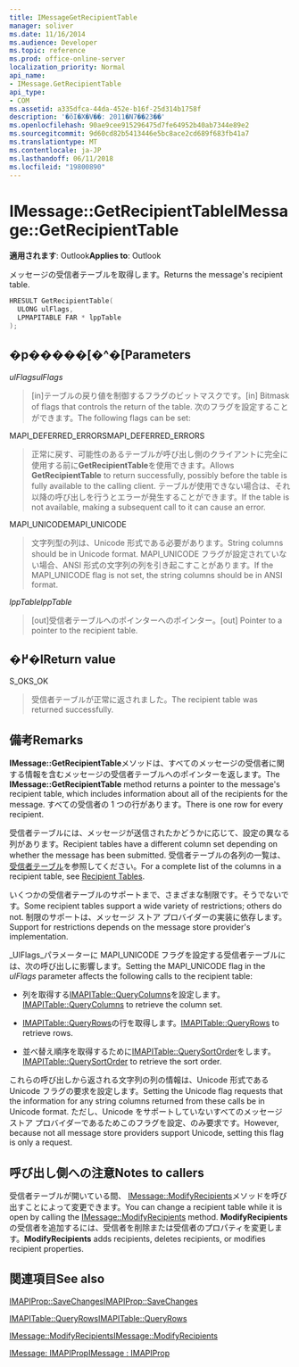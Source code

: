 ```yaml
---
title: IMessageGetRecipientTable
manager: soliver
ms.date: 11/16/2014
ms.audience: Developer
ms.topic: reference
ms.prod: office-online-server
localization_priority: Normal
api_name:
- IMessage.GetRecipientTable
api_type:
- COM
ms.assetid: a335dfca-44da-452e-b16f-25d314b1758f
description: '�ŏI�X�V��: 2011�N7��23��'
ms.openlocfilehash: 90ae9cee915296475d7fe64952b40ab7344e89e2
ms.sourcegitcommit: 9d60cd82b5413446e5bc8ace2cd689f683fb41a7
ms.translationtype: MT
ms.contentlocale: ja-JP
ms.lasthandoff: 06/11/2018
ms.locfileid: "19800890"
---
```

# <a name="imessagegetrecipienttable"></a><span data-ttu-id="b9439-103">IMessage::GetRecipientTable</span><span class="sxs-lookup"><span data-stu-id="b9439-103">IMessage::GetRecipientTable</span></span>

  
  
<span data-ttu-id="b9439-104">**適用されます**: Outlook</span><span class="sxs-lookup"><span data-stu-id="b9439-104">**Applies to**: Outlook</span></span> 
  
<span data-ttu-id="b9439-105">メッセージの受信者テーブルを取得します。</span><span class="sxs-lookup"><span data-stu-id="b9439-105">Returns the message's recipient table.</span></span>
  
```cpp
HRESULT GetRecipientTable(
  ULONG ulFlags,
  LPMAPITABLE FAR * lppTable
);
```

## <a name="parameters"></a><span data-ttu-id="b9439-106">�p�����[�^�[</span><span class="sxs-lookup"><span data-stu-id="b9439-106">Parameters</span></span>

 <span data-ttu-id="b9439-107">_ulFlags_</span><span class="sxs-lookup"><span data-stu-id="b9439-107">_ulFlags_</span></span>
  
> <span data-ttu-id="b9439-108">[in]テーブルの戻り値を制御するフラグのビットマスクです。</span><span class="sxs-lookup"><span data-stu-id="b9439-108">[in] Bitmask of flags that controls the return of the table.</span></span> <span data-ttu-id="b9439-109">次のフラグを設定することができます。</span><span class="sxs-lookup"><span data-stu-id="b9439-109">The following flags can be set:</span></span>
    
<span data-ttu-id="b9439-110">MAPI_DEFERRED_ERRORS</span><span class="sxs-lookup"><span data-stu-id="b9439-110">MAPI_DEFERRED_ERRORS</span></span> 
  
> <span data-ttu-id="b9439-111">正常に戻す、可能性のあるテーブルが呼び出し側のクライアントに完全に使用する前に**GetRecipientTable**を使用できます。</span><span class="sxs-lookup"><span data-stu-id="b9439-111">Allows **GetRecipientTable** to return successfully, possibly before the table is fully available to the calling client.</span></span> <span data-ttu-id="b9439-112">テーブルが使用できない場合は、それ以降の呼び出しを行うとエラーが発生することができます。</span><span class="sxs-lookup"><span data-stu-id="b9439-112">If the table is not available, making a subsequent call to it can cause an error.</span></span> 
    
<span data-ttu-id="b9439-113">MAPI_UNICODE</span><span class="sxs-lookup"><span data-stu-id="b9439-113">MAPI_UNICODE</span></span> 
  
> <span data-ttu-id="b9439-114">文字列型の列は、Unicode 形式である必要があります。</span><span class="sxs-lookup"><span data-stu-id="b9439-114">String columns should be in Unicode format.</span></span> <span data-ttu-id="b9439-115">MAPI_UNICODE フラグが設定されていない場合、ANSI 形式の文字列の列を引き起こすことがあります。</span><span class="sxs-lookup"><span data-stu-id="b9439-115">If the MAPI_UNICODE flag is not set, the string columns should be in ANSI format.</span></span>
    
 <span data-ttu-id="b9439-116">_lppTable_</span><span class="sxs-lookup"><span data-stu-id="b9439-116">_lppTable_</span></span>
  
> <span data-ttu-id="b9439-117">[out]受信者テーブルへのポインターへのポインター。</span><span class="sxs-lookup"><span data-stu-id="b9439-117">[out] Pointer to a pointer to the recipient table.</span></span>
    
## <a name="return-value"></a><span data-ttu-id="b9439-118">�߂�l</span><span class="sxs-lookup"><span data-stu-id="b9439-118">Return value</span></span>

<span data-ttu-id="b9439-119">S_OK</span><span class="sxs-lookup"><span data-stu-id="b9439-119">S_OK</span></span> 
  
> <span data-ttu-id="b9439-120">受信者テーブルが正常に返されました。</span><span class="sxs-lookup"><span data-stu-id="b9439-120">The recipient table was returned successfully.</span></span>
    
## <a name="remarks"></a><span data-ttu-id="b9439-121">備考</span><span class="sxs-lookup"><span data-stu-id="b9439-121">Remarks</span></span>

<span data-ttu-id="b9439-122">**IMessage::GetRecipientTable**メソッドは、すべてのメッセージの受信者に関する情報を含むメッセージの受信者テーブルへのポインターを返します。</span><span class="sxs-lookup"><span data-stu-id="b9439-122">The **IMessage::GetRecipientTable** method returns a pointer to the message's recipient table, which includes information about all of the recipients for the message.</span></span> <span data-ttu-id="b9439-123">すべての受信者の 1 つの行があります。</span><span class="sxs-lookup"><span data-stu-id="b9439-123">There is one row for every recipient.</span></span> 
  
<span data-ttu-id="b9439-124">受信者テーブルには、メッセージが送信されたかどうかに応じて、設定の異なる列があります。</span><span class="sxs-lookup"><span data-stu-id="b9439-124">Recipient tables have a different column set depending on whether the message has been submitted.</span></span> <span data-ttu-id="b9439-125">受信者テーブルの各列の一覧は、[受信者テーブル](recipient-tables.md)を参照してください。</span><span class="sxs-lookup"><span data-stu-id="b9439-125">For a complete list of the columns in a recipient table, see [Recipient Tables](recipient-tables.md).</span></span>
  
<span data-ttu-id="b9439-126">いくつかの受信者テーブルのサポートまで、さまざまな制限です。そうでないです。</span><span class="sxs-lookup"><span data-stu-id="b9439-126">Some recipient tables support a wide variety of restrictions; others do not.</span></span> <span data-ttu-id="b9439-127">制限のサポートは、メッセージ ストア プロバイダーの実装に依存します。</span><span class="sxs-lookup"><span data-stu-id="b9439-127">Support for restrictions depends on the message store provider's implementation.</span></span> 
  
<span data-ttu-id="b9439-128">_UlFlags_パラメーターに MAPI_UNICODE フラグを設定する受信者テーブルには、次の呼び出しに影響します。</span><span class="sxs-lookup"><span data-stu-id="b9439-128">Setting the MAPI_UNICODE flag in the  _ulFlags_ parameter affects the following calls to the recipient table:</span></span> 
  
- <span data-ttu-id="b9439-129">列を取得する[IMAPITable::QueryColumns](imapitable-querycolumns.md)を設定します。</span><span class="sxs-lookup"><span data-stu-id="b9439-129">[IMAPITable::QueryColumns](imapitable-querycolumns.md) to retrieve the column set.</span></span> 
    
- <span data-ttu-id="b9439-130">[IMAPITable::QueryRows](imapitable-queryrows.md)の行を取得します。</span><span class="sxs-lookup"><span data-stu-id="b9439-130">[IMAPITable::QueryRows](imapitable-queryrows.md) to retrieve rows.</span></span> 
    
- <span data-ttu-id="b9439-131">並べ替え順序を取得するために[IMAPITable::QuerySortOrder](imapitable-querysortorder.md)をします。</span><span class="sxs-lookup"><span data-stu-id="b9439-131">[IMAPITable::QuerySortOrder](imapitable-querysortorder.md) to retrieve the sort order.</span></span> 
    
<span data-ttu-id="b9439-132">これらの呼び出しから返される文字列の列の情報は、Unicode 形式である Unicode フラグの要求を設定します。</span><span class="sxs-lookup"><span data-stu-id="b9439-132">Setting the Unicode flag requests that the information for any string columns returned from these calls be in Unicode format.</span></span> <span data-ttu-id="b9439-133">ただし、Unicode をサポートしていないすべてのメッセージ ストア プロバイダーであるためこのフラグを設定、のみ要求です。</span><span class="sxs-lookup"><span data-stu-id="b9439-133">However, because not all message store providers support Unicode, setting this flag is only a request.</span></span>
  
## <a name="notes-to-callers"></a><span data-ttu-id="b9439-134">呼び出し側への注意</span><span class="sxs-lookup"><span data-stu-id="b9439-134">Notes to callers</span></span>

<span data-ttu-id="b9439-135">受信者テーブルが開いている間、 [IMessage::ModifyRecipients](imessage-modifyrecipients.md)メソッドを呼び出すことによって変更できます。</span><span class="sxs-lookup"><span data-stu-id="b9439-135">You can change a recipient table while it is open by calling the [IMessage::ModifyRecipients](imessage-modifyrecipients.md) method.</span></span> <span data-ttu-id="b9439-136">**ModifyRecipients**の受信者を追加するには、受信者を削除または受信者のプロパティを変更します。</span><span class="sxs-lookup"><span data-stu-id="b9439-136">**ModifyRecipients** adds recipients, deletes recipients, or modifies recipient properties.</span></span> 
  
## <a name="see-also"></a><span data-ttu-id="b9439-137">関連項目</span><span class="sxs-lookup"><span data-stu-id="b9439-137">See also</span></span>



[<span data-ttu-id="b9439-138">IMAPIProp::SaveChanges</span><span class="sxs-lookup"><span data-stu-id="b9439-138">IMAPIProp::SaveChanges</span></span>](imapiprop-savechanges.md)
  
[<span data-ttu-id="b9439-139">IMAPITable::QueryRows</span><span class="sxs-lookup"><span data-stu-id="b9439-139">IMAPITable::QueryRows</span></span>](imapitable-queryrows.md)
  
[<span data-ttu-id="b9439-140">IMessage::ModifyRecipients</span><span class="sxs-lookup"><span data-stu-id="b9439-140">IMessage::ModifyRecipients</span></span>](imessage-modifyrecipients.md)
  
[<span data-ttu-id="b9439-141">IMessage: IMAPIProp</span><span class="sxs-lookup"><span data-stu-id="b9439-141">IMessage : IMAPIProp</span></span>](imessageimapiprop.md)

